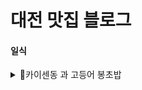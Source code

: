 # 대전 맛집 블로그


#### 일식

<details>
  <summary>카이센동 과 고등어 봉초밥</summary>
  ![KakaoTalk_Photo_2024-01-11-23-15-51](https://github.com/seominseok0429/DaeJeon_-Restaurant/assets/33244972/5e40c56e-f0c8-4576-a556-93aed6e100ea)

</details>
